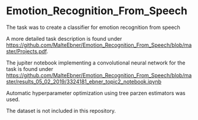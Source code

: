 # Emotion_Recognition_From_Speech
The task was to create a classifier for emotion recognition from speech

A more detailed task description is found under https://github.com/MalteEbner/Emotion_Recognition_From_Speech/blob/master/Projects.pdf.

The jupiter notebook implementing a convolutional neural network for the task is found under https://github.com/MalteEbner/Emotion_Recognition_From_Speech/blob/master/results_05_02_2019/3324181_ebner_topic2_notebook.ipynb

Automatic hyperparameter optimization using tree parzen estimators was used.

The dataset is not included in this repository.

